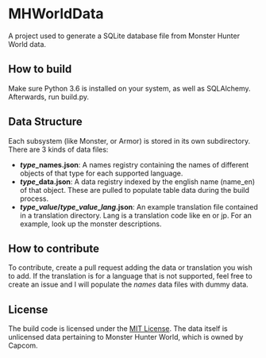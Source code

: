 # MHWorldData
A project used to generate a SQLite database file from Monster Hunter World data.

## How to build
Make sure Python 3.6 is installed on your system, as well as SQLAlchemy. Afterwards, run build.py.

## Data Structure
Each subsystem (like Monster, or Armor) is stored in its own subdirectory. There are 3 kinds of data files:
- ***type*_names.json**: A names registry containing the names of different objects of that type for each supported language.
- ***type*_data.json**: A data registry indexed by the english name (name_en) of that object. These are pulled to populate table data during the build process.
- ***type*\_*value*/*type*\_*value*\_*lang*.json**: An example translation file contained in a translation directory.
Lang is a translation code like en or jp. For an example, look up the monster descriptions.

## How to contribute
To contribute, create a pull request adding the data or translation you wish to add. 
If the translation is for a language that is not supported, 
feel free to create an issue and I will populate the *names* data files with dummy data.

## License
The build code is licensed under the [MIT License](http://opensource.org/licenses/mit-license.php). The data itself is unlicensed data pertaining to Monster Hunter World, which is owned by Capcom.
